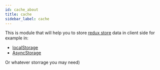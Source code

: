 ```yaml
---
id: cache_about
title: cache
sidebar_label: cache
---
```


This is module that will help you to store [redux store](https://redux.js.org/api/store) data in client side for example in:

- [localStorage](https://developer.mozilla.org/en-US/docs/Web/API/Window/localStorage)
- [AsyncStorage](https://github.com/react-native-community/async-storage)

Or whatever storrage you may need)
